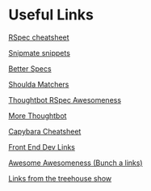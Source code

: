 Useful Links
============
[RSpec cheatsheet](https://learn.thoughtbot.com/test-driven-rails-resources/rspec.pdf)

[Snipmate snippets](https://github.com/honza/vim-snippets/blob/master/snippets/eruby.snippets)

[Better Specs](http://betterspecs.org/)

[Shoulda Matchers](https://github.com/thoughtbot/shoulda-matchers)

[Thoughtbot RSpec Awesomeness](http://robots.thoughtbot.com/rspec-integration-tests-with-capybara)

[More Thoughtbot](http://robots.thoughtbot.com/how-we-test-rails-applications)

[Capybara Cheatsheet](https://gist.github.com/zhengjia/428105)

[Front End Dev Links](https://github.com/dypsilon/frontend-dev-bookmarks)

[Awesome Awesomeness (Bunch a links)](https://github.com/bayandin/awesome-awesomeness)

[Links from the treehouse show](https://github.com/amyalichkin/TreehouseShow)
